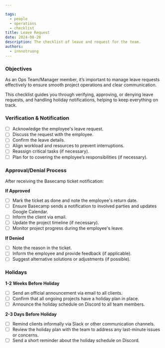 ```yaml
---

tags: 
  - people
  - operations
  - checklist
title: Leave Request
date: 2024-08-20
description: The checklist of leave and request for the team.
authors:
  - innnotruong
---
```


### Objectives
As an Ops Team/Manager member, it’s important to manage leave requests effectively to ensure smooth project operations and clear communication. 

This checklist guides you through verifying, approving, or denying leave requests, and handling holiday notifications, helping to keep everything on track.

### Verification & Notification
- [ ]  Acknowledge the employee's leave request.
- [ ]  Discuss the request with the employee.
- [ ]  Confirm the leave details.
- [ ]  Align workload and resources to prevent interruptions.
- [ ]  Reassign critical tasks (if necessary).
- [ ]  Plan for to covering the employee’s responsibilities (if necessary).

### Approval/Denial Process
After receiving the Basecamp ticket notification:

**If Approved**

- [ ]  Mark the ticket as done and note the employee's return date.
- [ ]  Ensure Basecamp sends a notification to involved parties and updates Google Calendar.
- [ ]  Inform the client via email.
- [ ]  Update the project timeline (if necessary).
- [ ]  Monitor project progress during the employee's leave.

**If Denied**

- [ ]  Note the reason in the ticket.
- [ ]  Inform the employee and provide feedback (if applicable).
- [ ]  Suggest alternative solutions or adjustments (if possible).

### Holidays
**1-2 Weeks Before Holiday**

- [ ]  Send an official announcement via email to all clients.
- [ ]  Confirm that all ongoing projects have a holiday plan in place.
- [ ]  Announce the holiday schedule on Discord to all team members.

**2-3 Days Before Holiday**

- [ ]  Remind clients informally via Slack or other communication channels.
- [ ]  Review the holiday plan with the team to address any last-minute issues or concerns.
- [ ]  Send a short reminder about the holiday schedule on Discord.
